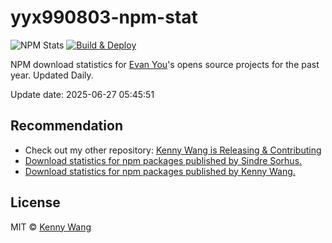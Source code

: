 yyx990803-npm-stat
===

![NPM Stats](https://img.shields.io/endpoint?url=https://raw.githubusercontent.com/forksss/yyx990803-npm-stat/main/data/badge.json)
[![Build & Deploy](https://github.com/forksss/yyx990803-npm-stat/actions/workflows/ci.yml/badge.svg)](https://github.com/forksss/yyx990803-npm-stat/actions/workflows/ci.yml)

NPM download statistics for [Evan You](https://www.npmjs.com/~yyx990803)'s opens source projects for the past year. Updated Daily.

Update date: <!--GAMFC-->2025-06-27 05:45:51<!--GAMFC-END-->

## Recommendation

- Check out my other repository: [Kenny Wang is Releasing & Contributing](https://github.com/jaywcjlove/releases/)
- [Download statistics for npm packages published by Sindre Sorhus.](https://forksss.github.io/sindresorhus-npm-stat/)
- [Download statistics for npm packages published by Kenny Wang.](https://github.com/jaywcjlove/my-npm-stat)

## License

MIT © [Kenny Wang](https://github.com/jaywcjlove)
